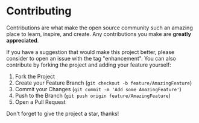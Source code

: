 # Contributing

Contributions are what make the open source community such an amazing place to learn, inspire, and create. Any contributions you make are **greatly appreciated**.

If you have a suggestion that would make this project better, please consider to open an issue with the tag "enhancement".
You can also contribute by forking the project and adding your feature yourself:

1. Fork the Project
2. Create your Feature Branch (`git checkout -b feature/AmazingFeature`)
3. Commit your Changes (`git commit -m 'Add some AmazingFeature'`)
4. Push to the Branch (`git push origin feature/AmazingFeature`)
5. Open a Pull Request

Don't forget to give the project a star, thanks!
